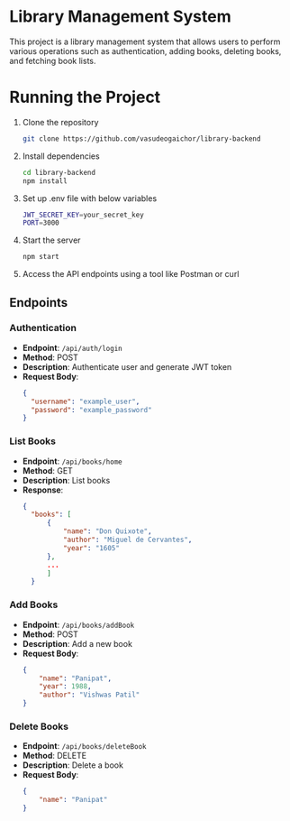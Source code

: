 # Library Management System

This project is a library management system that allows users to perform various operations such as authentication, adding books, deleting books, and fetching book lists.

# Running the Project
1. Clone the repository
    ```bash
    git clone https://github.com/vasudeogaichor/library-backend
    ```
2. Install dependencies
    ```bash
    cd library-backend
    npm install
    ```
3. Set up .env file with below variables
    ```bash
    JWT_SECRET_KEY=your_secret_key
    PORT=3000
    ```
4. Start the server
    ```bash
    npm start
    ```
5. Access the API endpoints using a tool like Postman or curl


## Endpoints

### Authentication

- **Endpoint**: `/api/auth/login`
- **Method**: POST
- **Description**: Authenticate user and generate JWT token
- **Request Body**:
  ```json
  {
    "username": "example_user",
    "password": "example_password"
  }
  ```
### List Books

- **Endpoint**: `/api/books/home`
- **Method**: GET
- **Description**: List books
- **Response**:
  ```json
  {
    "books": [
        {
            "name": "Don Quixote",
            "author": "Miguel de Cervantes",
            "year": "1605"
        },
        ...
        ]
    }
  ```

### Add Books

- **Endpoint**: `/api/books/addBook`
- **Method**: POST
- **Description**: Add a new book
- **Request Body**:
    ```json
    {
        "name": "Panipat",
        "year": 1988,
        "author": "Vishwas Patil"
    }
    ```
### Delete Books

- **Endpoint**: `/api/books/deleteBook`
- **Method**: DELETE
- **Description**: Delete a book
- **Request Body**:
    ```json
    {
        "name": "Panipat"
    }
    ```